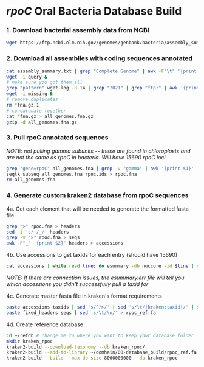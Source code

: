 # *rpoC* Oral Bacteria Database Build

### 1. Download bacterial assembly data from NCBI

```bash
wget https://ftp.ncbi.nlm.nih.gov/genomes/genbank/bacteria/assembly_summary.txt
```

### 2. Download all assemblies with coding sequences annotated

```bash
cat assembly_summary.txt | grep "Complete Genome" | awk -F"\t" '{print $20}' | sed 's/$/\/*cds_from_genomic.fna.gz/' > query
wget -i query &
# make sure you got them all
grep "pattern" wget-log -B 14 | grep "2021" | grep "ftp:" | awk '{print $3}' > missing
wget -i missing &
# remove duplicates
rm *fna.gz.1
# concatenate together
cat *fna.gz > all_genomes.fna.gz
gzip -d all_genomes.fna.gz
```

### 3. Pull rpoC annotated sequences

*NOTE: not pulling gamma subunits -- these are found in chloroplasts and are not the same as rpoC in bacteria. Will have 15690 rpoC loci*

```bash
grep "gene=rpoC" all_genomes.fna | grep -v "gamma" | awk '{print $1}' | sed 's/>//' > rpoc.ids
seqtk subseq all_genomes.fna rpoc.ids > rpoc.fna
rm all_genomes.fna
```

### 4. Generate custom kraken2 database from rpoC sequences

4a. Get each element that will be needed to generate the formatted fasta file

```bash
grep ">" rpoc.fna > headers
sed -i 's/|/_/' headers          
grep -v ">" rpoc.fna > seqs
awk -F"_" '{print $2}' headers > accessions
```

4b. Use accessions to get taxids for each entry (should have 15690)

```bash
cat accessions | while read line; do esummary -db nuccore -id $line | xtract -pattern DocumentSummary -element TaxId,Title; done > taxids 2>esummary.err
```

*NOTE: If there are connection issues, the esummary.err file will tell you which accessions you didn't successfully pull a taxid for*

4c. Generate master fasta file in kraken's format requirements

```bash
paste accessions taxids | sed 's/^/>/' | sed 's/\t/|kraken:taxid|/' | sed 's/\t/ /' > fixed_headers
paste fixed_headers seqs | sed 's/\t/\n/' > rpoc_ref.fa
```

4d. Create reference database

```bash
cd ~/refdb # change me to where you want to keep your database folder
mkdir kraken_rpoc
kraken2-build --download-taxonomy --db kraken_rpoc/
kraken2-build --add-to-library ~/domhain/00-database_build/rpoc_ref.fa --db kraken_rpoc
kraken2-build --build --max-db-size 8000000000 --db kraken_rpoc
```
